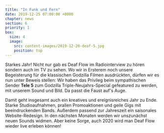 ```yaml
---
title: "In Funk und Fern"
date: 2019-12-25 07:00:00 +0000
chapter: news
section: 6
priority: 1
box:
  size: 4
  image:
    src: content-images/2019-12-20-deaf-5.jpg
    position: top
---
```


Starkes Jahr!
Nicht nur gab es Deaf Flow im Radiointerview zu hören sondern auch im TV zu sehen.
Wo wir in Ersterem noch unsere Begeisterung für die klassischen Godzilla Filmen ausdrückten, dürfen wir es nun unter Beweis stellen:
Wir haben das Privileg beim sympathischen Sender **Tele 5** zum Godzilla Triple-Neujahrs-Special gefeatured zu werden, mit unserem Sound und Bild.
Da passt die Faust auf's Auge.

Damit geht insgesamt auch ein kreatives und ereignisreiches Jahr zu Ende.
Starke Studioaufnahmen, prallen Promoaktionen und geile Gigs mit beeindruckenden Bands.
Außerdem passend zur Jahreszeit ein saisonales Website-Redesign.
In den nächsten Monaten werden wir unszunächst neuen Sounds widmen.
Aber keine Sorge, auch 2020 wird man Deaf Flow wieder live erleben können!

